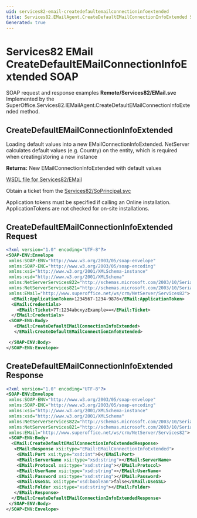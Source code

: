 ```yaml
---
uid: services82-email-createdefaultemailconnectioninfoextended
title: Services82.EMailAgent.CreateDefaultEMailConnectionInfoExtended SOAP
Generated: true
---
```


# Services82 EMail CreateDefaultEMailConnectionInfoExtended SOAP

SOAP request and response examples **Remote/Services82/EMail.svc**
Implemented by the <see cref="M:SuperOffice.Services82.IEMailAgent.CreateDefaultEMailConnectionInfoExtended">SuperOffice.Services82.IEMailAgent.CreateDefaultEMailConnectionInfoExtended</see> method.

## CreateDefaultEMailConnectionInfoExtended

Loading default values into a new EMailConnectionInfoExtended.
NetServer calculates default values (e.g. Country) on the entity, which is required when creating/storing a new instance


**Returns:** New EMailConnectionInfoExtended with default values


[WSDL file for Services82/EMail](../Services82-EMail.md)

Obtain a ticket from the [Services82/SoPrincipal.svc](../SoPrincipal/SoPrincipal.md)

Application tokens must be specified if calling an Online installation. ApplicationTokens are not checked for on-site installations.

## CreateDefaultEMailConnectionInfoExtended Request

```xml
<?xml version="1.0" encoding="UTF-8"?>
<SOAP-ENV:Envelope
 xmlns:SOAP-ENV="http://www.w3.org/2003/05/soap-envelope"
 xmlns:SOAP-ENC="http://www.w3.org/2003/05/soap-encoding"
 xmlns:xsi="http://www.w3.org/2001/XMLSchema-instance"
 xmlns:xsd="http://www.w3.org/2001/XMLSchema"
 xmlns:NetServerServices822="http://schemas.microsoft.com/2003/10/Serialization/Arrays"
 xmlns:NetServerServices821="http://schemas.microsoft.com/2003/10/Serialization/"
 xmlns:EMail="http://www.superoffice.net/ws/crm/NetServer/Services82">
  <EMail:ApplicationToken>1234567-1234-9876</EMail:ApplicationToken>
  <EMail:Credentials>
    <EMail:Ticket>7T:1234abcxyzExample==</EMail:Ticket>
  </EMail:Credentials>
 <SOAP-ENV:Body>
   <EMail:CreateDefaultEMailConnectionInfoExtended>
   </EMail:CreateDefaultEMailConnectionInfoExtended>

 </SOAP-ENV:Body>
</SOAP-ENV:Envelope>

```


## CreateDefaultEMailConnectionInfoExtended Response

```xml
<?xml version="1.0" encoding="UTF-8"?>
<SOAP-ENV:Envelope
 xmlns:SOAP-ENV="http://www.w3.org/2003/05/soap-envelope"
 xmlns:SOAP-ENC="http://www.w3.org/2003/05/soap-encoding"
 xmlns:xsi="http://www.w3.org/2001/XMLSchema-instance"
 xmlns:xsd="http://www.w3.org/2001/XMLSchema"
 xmlns:NetServerServices822="http://schemas.microsoft.com/2003/10/Serialization/Arrays"
 xmlns:NetServerServices821="http://schemas.microsoft.com/2003/10/Serialization/"
 xmlns:EMail="http://www.superoffice.net/ws/crm/NetServer/Services82">
 <SOAP-ENV:Body>
  <EMail:CreateDefaultEMailConnectionInfoExtendedResponse>
   <EMail:Response xsi:type="EMail:EMailConnectionInfoExtended">
    <EMail:Port xsi:type="xsd:int">0</EMail:Port>
    <EMail:ServerName xsi:type="xsd:string"></EMail:ServerName>
    <EMail:Protocol xsi:type="xsd:string"></EMail:Protocol>
    <EMail:UserName xsi:type="xsd:string"></EMail:UserName>
    <EMail:Password xsi:type="xsd:string"></EMail:Password>
    <EMail:UseSSL xsi:type="xsd:boolean">false</EMail:UseSSL>
    <EMail:Folder xsi:type="xsd:string"></EMail:Folder>
   </EMail:Response>
  </EMail:CreateDefaultEMailConnectionInfoExtendedResponse>
 </SOAP-ENV:Body>
</SOAP-ENV:Envelope>

```

